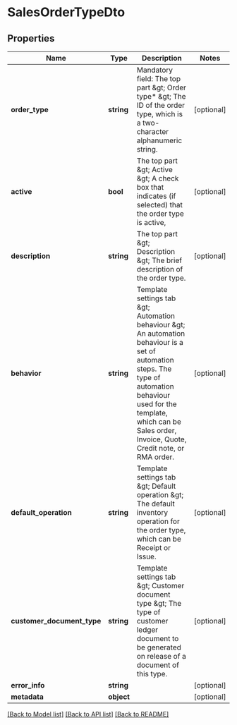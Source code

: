 # SalesOrderTypeDto

## Properties
Name | Type | Description | Notes
------------ | ------------- | ------------- | -------------
**order_type** | **string** | Mandatory field: The top part &amp;gt; Order type* &amp;gt; The ID of the order type, which is a two-character alphanumeric string. | [optional] 
**active** | **bool** | The top part &amp;gt; Active &amp;gt; A check box that indicates (if selected) that the order type is active, | [optional] 
**description** | **string** | The top part &amp;gt; Description &amp;gt; The brief description of the order type. | [optional] 
**behavior** | **string** | Template settings tab &amp;gt; Automation behaviour &amp;gt; An automation behaviour is a set of automation steps. The type of automation behaviour used for the template, which can be Sales order, Invoice, Quote, Credit note, or RMA order. | [optional] 
**default_operation** | **string** | Template settings tab &amp;gt; Default operation &amp;gt; The default inventory operation for the order type, which can be Receipt or Issue. | [optional] 
**customer_document_type** | **string** | Template settings tab &amp;gt; Customer document type &amp;gt; The type of customer ledger document to be generated on release of a document of this type. | [optional] 
**error_info** | **string** |  | [optional] 
**metadata** | **object** |  | [optional] 

[[Back to Model list]](../README.md#documentation-for-models) [[Back to API list]](../README.md#documentation-for-api-endpoints) [[Back to README]](../README.md)


